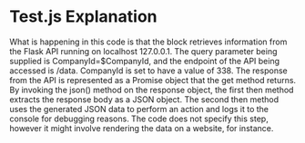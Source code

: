 
# Test.js Explanation

What is happening in this code is that the block retrieves information from the Flask API running on localhost 127.0.0.1. 
The query parameter being supplied is CompanyId=$CompanyId, and the endpoint of the API being accessed is /data. 
CompanyId is set to have a value of 338.
The response from the API is represented as a Promise object that the get method returns. By invoking the json() method on 
the response object, the first then method extracts the response body as a JSON object.
The second then method uses the generated JSON data to perform an action and logs it to the console for debugging reasons. 
The code does not specify this step, however it might involve rendering the data on a website, for instance.

